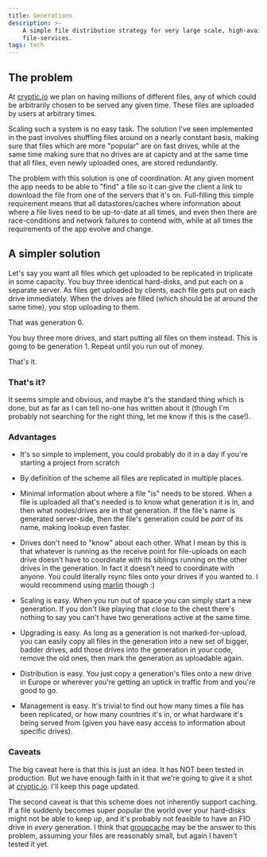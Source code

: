 ```yaml
---
title: Generations
description: >-
    A simple file distribution strategy for very large scale, high-availability
    file-services.
tags: tech
---
```


## The problem

At [cryptic.io][cryptic] we plan on having millions of different
files, any of which could be arbitrarily chosen to be served any given time.
These files are uploaded by users at arbitrary times.

Scaling such a system is no easy task. The solution I've seen implemented in the
past involves shuffling files around on a nearly constant basis, making sure
that files which are more "popular" are on fast drives, while at the same time
making sure that no drives are at capicty and at the same time that all files,
even newly uploaded ones, are stored redundantly.

The problem with this solution is one of coordination. At any given moment the
app needs to be able to "find" a file so it can give the client a link to
download the file from one of the servers that it's on. Full-filling this simple
requirement means that all datastores/caches where information about where a
file lives need to be up-to-date at all times, and even then there are
race-conditions and network failures to contend with, while at all times the
requirements of the app evolve and change.

## A simpler solution

Let's say you want all files which get uploaded to be replicated in triplicate
in some capacity. You buy three identical hard-disks, and put each on a separate
server.  As files get uploaded by clients, each file gets put on each drive
immediately. When the drives are filled (which should be at around the same
time), you stop uploading to them.

That was generation 0.

You buy three more drives, and start putting all files on them instead. This is
going to be generation 1. Repeat until you run out of money.

That's it.

### That's it?

It seems simple and obvious, and maybe it's the standard thing which is done,
but as far as I can tell no-one has written about it (though I'm probably not
searching for the right thing, let me know if this is the case!).

### Advantages

* It's so simple to implement, you could probably do it in a day if you're
starting a project from scratch

* By definition of the scheme all files are replicated in multiple places.

* Minimal information about where a file "is" needs to be stored. When a file is
uploaded all that's needed is to know what generation it is in, and then what
nodes/drives are in that generation. If the file's name is generated
server-side, then the file's generation could be *part* of its name, making
lookup even faster.

* Drives don't need to "know" about each other. What I mean by this is that
whatever is running as the receive point for file-uploads on each drive doesn't
have to coordinate with its siblings running on the other drives in the
generation. In fact it doesn't need to coordinate with anyone. You could
literally rsync files onto your drives if you wanted to. I would recommend using
[marlin][0] though :)

* Scaling is easy. When you run out of space you can simply start a new
generation. If you don't like playing that close to the chest there's nothing to
say you can't have two generations active at the same time.

* Upgrading is easy. As long as a generation is not marked-for-upload, you can
easily copy all files in the generation into a new set of bigger, badder drives,
add those drives into the generation in your code, remove the old ones, then
mark the generation as uploadable again.

* Distribution is easy. You just copy a generation's files onto a new drive in
Europe or wherever you're getting an uptick in traffic from and you're good to
go.

* Management is easy. It's trivial to find out how many times a file has been
replicated, or how many countries it's in, or what hardware it's being served
from (given you have easy access to information about specific drives).

### Caveats

The big caveat here is that this is just an idea. It has NOT been tested in
production. But we have enough faith in it that we're going to give it a shot at
[cryptic.io][cryptic]. I'll keep this page updated.

The second caveat is that this scheme does not inherently support caching. If a
file suddenly becomes super popular the world over your hard-disks might not be
able to keep up, and it's probably not feasible to have an FIO drive in *every*
generation. I think that [groupcache][1] may be the answer to this problem,
assuming your files are reasonably small, but again I haven't tested it yet.

[cryptic]: https://cryptic.io
[0]: https://github.com/cryptic-io/marlin
[1]: https://github.com/golang/groupcache

